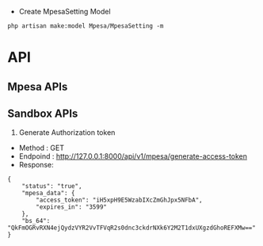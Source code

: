 - Create MpesaSetting Model
```
php artisan make:model Mpesa/MpesaSetting -m 
```

# API
## Mpesa APIs
## Sandbox APIs
1. Generate Authorization token
- Method : GET
- Endpoind :  http://127.0.0.1:8000/api/v1/mpesa/generate-access-token
- Response: 
```
{
    "status": "true",
    "mpesa_data": {
        "access_token": "iH5xpH9E5WzabIXcZmGhJpx5NFbA",
        "expires_in": "3599"
    },
    "bs_64": "QkFmOGRvRXN4ejQydzVYR2VvTFVqR2s0dnc3ckdrNXk6Y2M2T1dxUXgzdGhoREFXMw=="
}
```
